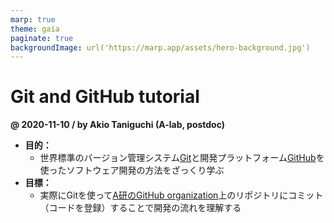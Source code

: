```yaml
---
marp: true
theme: gaia
paginate: true
backgroundImage: url('https://marp.app/assets/hero-background.jpg')
---
```


# Git and GitHub tutorial

**@ 2020-11-10 / by Akio Taniguchi (A-lab, postdoc)**

- **目的：**
    - 世界標準のバージョン管理システム[Git](https://git-scm.com/)と開発プラットフォーム[GitHub](https://github.com/)を使ったソフトウェア開発の方法をざっくり学ぶ
- **目標：**
    - 実際にGitを使って[A研のGitHub organization](https://github.com/a-lab-nagoya)上のリポジトリにコミット（コードを登録）することで開発の流れを理解する

